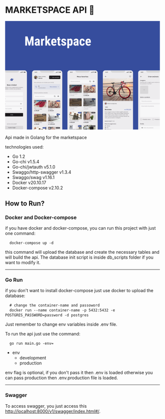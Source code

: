 # MARKETSPACE API 🚀

![Capa](/images/Capa.png)

Api made in Golang for the marketspace

technologies used:
  - Go 1.2
  - Go-chi v1.5.4
  - Go-chi/jwtauth v5.1.0
  - Swaggo/http-swagger v1.3.4
  - Swaggo/swag v1.16.1
  - Docker v20.10.17
  - Docker-compose v2.10.2

## How to Run?

### Docker and Docker-compose

if you have docker and docker-compose, you can run this project with just one command:

```docker-compose
  docker-compose up -d
```

this command will upload the database and create the necessary tables and will build the api. The database init script is inside db_scripts folder if you want to modify it.

<hr/>

### Go Run

if you don't want to install docker-compose just use docker to upload the database:

```docker
  # change the container-name and passoword
  docker run --name container-name -p 5432:5432 -e POSTGRES_PASSWORD=password -d postgres

```

Just remember to change env variables inside .env file.

To run the api just use the command:

```golang
  go run main.go -env=

```
* env
  * development
  * production

env flag is optional, if you don't pass it then .env is loaded otherwise you can pass production then .env.production file is loaded.

<hr/>

### Swagger

To access swagger, you just access this [http://localhost:8000/v1/swagger/index.html#/]("http://localhost:8000/v1/swagger/index.html#/").
